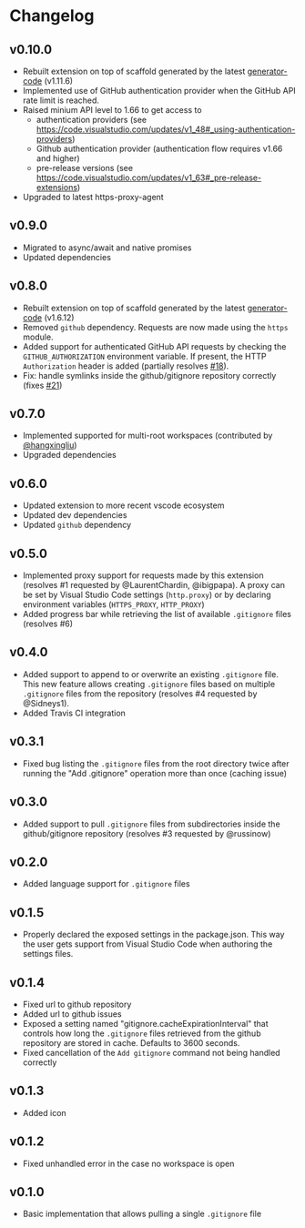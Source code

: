 # Changelog


## v0.10.0

- Rebuilt extension on top of scaffold generated by the latest [generator-code](https://www.npmjs.com/package/generator-code) (v1.11.6)
- Implemented use of GitHub authentication provider when the GitHub API rate limit is reached.
- Raised minium API level to 1.66 to get access to 
  - authentication providers (see https://code.visualstudio.com/updates/v1_48#_using-authentication-providers)
  - Github authentication provider (authentication flow requires v1.66 and higher)
  - pre-release versions (see https://code.visualstudio.com/updates/v1_63#_pre-release-extensions)
- Upgraded to latest https-proxy-agent


## v0.9.0

- Migrated to async/await and native promises
- Updated dependencies


## v0.8.0

- Rebuilt extension on top of scaffold generated by the latest [generator-code](https://www.npmjs.com/package/generator-code) (v1.6.12)
- Removed `github` dependency. Requests are now made using the `https` module.
- Added support for authenticated GitHub API requests by checking the `GITHUB_AUTHORIZATION` environment variable. If present, the HTTP `Authorization` header is added (partially resolves [#18](https://github.com/CodeZombieCH/vscode-gitignore/issues/18)).
- Fix: handle symlinks inside the github/gitignore repository correctly (fixes [#21](https://github.com/CodeZombieCH/vscode-gitignore/issues/21))


## v0.7.0

- Implemented supported for multi-root workspaces (contributed by [@hangxingliu](https://github.com/hangxingliu))
- Upgraded dependencies


## v0.6.0

- Updated extension to more recent vscode ecosystem
- Updated dev dependencies
- Updated `github` dependency


## v0.5.0

- Implemented proxy support for requests made by this extension (resolves #1 requested by @LaurentChardin, @ibigpapa). A proxy can be set by Visual Studio Code settings (`http.proxy`) or by declaring environment variables (`HTTPS_PROXY`, `HTTP_PROXY`)
- Added progress bar while retrieving the list of available `.gitignore` files (resolves #6)


## v0.4.0

- Added support to append to or overwrite an existing `.gitignore` file. This new feature allows creating `.gitignore` files based on multiple `.gitignore` files from the repository (resolves #4 requested by @Sidneys1).
- Added Travis CI integration


## v0.3.1

- Fixed bug listing the `.gitignore` files from the root directory twice after running the "Add .gitignore" operation more than once (caching issue)


## v0.3.0

- Added support to pull `.gitignore` files from subdirectories inside the github/gitignore repository (resolves #3 requested by @russinow)


## v0.2.0

- Added language support for `.gitignore` files


## v0.1.5

- Properly declared the exposed settings in the package.json. This way the user gets support from Visual Studio Code when authoring the settings files.


## v0.1.4

- Fixed url to github repository
- Added url to github issues
- Exposed a setting named "gitignore.cacheExpirationInterval" that controls how long the `.gitignore` files retrieved from the github repository are stored in cache. Defaults to 3600 seconds.
- Fixed cancellation of the `Add gitignore` command not being handled correctly


## v0.1.3

- Added icon


## v0.1.2

- Fixed unhandled error in the case no workspace is open


## v0.1.0

- Basic implementation that allows pulling a single `.gitignore` file
